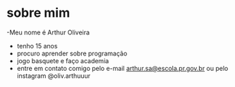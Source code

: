 # sobre mim

-Meu nome é Arthur Oliveira
- tenho 15 anos 
- procuro aprender sobre programação 
- jogo basquete e faço academia
- entre em contato comigo pelo e-mail arthur.sa@escola.pr.gov.br ou pelo instagram @oliv.arthuuur
  
